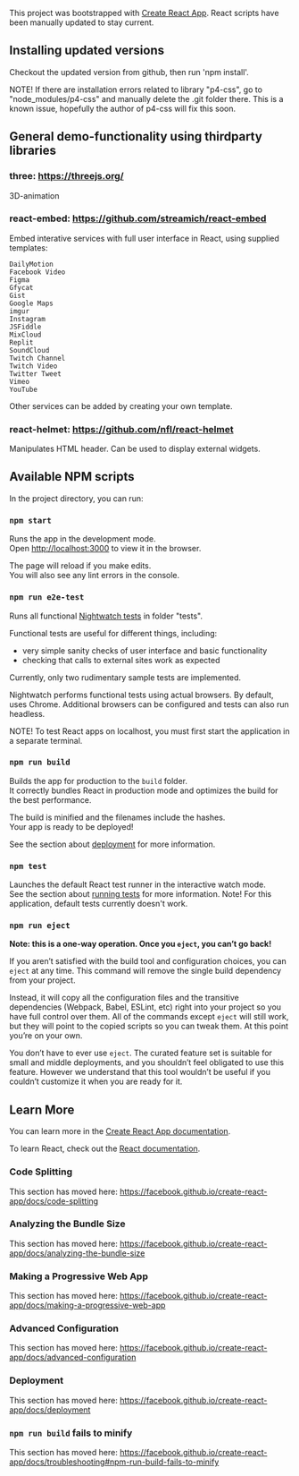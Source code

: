 This project was bootstrapped with [Create React App](https://github.com/facebook/create-react-app). React scripts have been manually updated to stay current.

## Installing updated versions

Checkout the updated version from github, then run 'npm install'.

NOTE! If there are installation errors related to library "p4-css", go to "node_modules/p4-css" and manually delete the .git folder there. This is a known issue, hopefully the author of p4-css will fix this soon.

## General demo-functionality using thirdparty libraries

### three: https://threejs.org/

3D-animation

### react-embed: https://github.com/streamich/react-embed

Embed interative services with full user interface in React, using supplied templates:

    DailyMotion
    Facebook Video
    Figma
    Gfycat
    Gist
    Google Maps
    imgur
    Instagram
    JSFiddle
    MixCloud
    Replit
    SoundCloud
    Twitch Channel
    Twitch Video
    Twitter Tweet
    Vimeo
    YouTube

Other services can be added by creating your own template.

### react-helmet: https://github.com/nfl/react-helmet

Manipulates HTML header. Can be used to display external widgets.

## Available NPM scripts

In the project directory, you can run:

### `npm start`

Runs the app in the development mode.<br>
Open [http://localhost:3000](http://localhost:3000) to view it in the browser.

The page will reload if you make edits.<br>
You will also see any lint errors in the console.

### `npm run e2e-test`

Runs all functional [Nightwatch tests](https://nightwatchjs.org/) in folder "tests".

Functional tests are useful for different things, including:

- very simple sanity checks of user interface and basic functionality
- checking that calls to external sites work as expected

Currently, only two rudimentary sample tests are implemented.

Nightwatch performs functional tests using actual browsers. By default, uses Chrome.
Additional browsers can be configured and tests can also run headless.

NOTE! To test React apps on localhost, you must first start the application in a separate terminal.

### `npm run build`

Builds the app for production to the `build` folder.<br>
It correctly bundles React in production mode and optimizes the build for the best performance.

The build is minified and the filenames include the hashes.<br>
Your app is ready to be deployed!

See the section about [deployment](https://facebook.github.io/create-react-app/docs/deployment) for more information.

### `npm test`

Launches the default React test runner in the interactive watch mode.<br>
See the section about [running tests](https://facebook.github.io/create-react-app/docs/running-tests) for more information.
Note! For this application, default tests currently doesn't work.

### `npm run eject`

**Note: this is a one-way operation. Once you `eject`, you can’t go back!**

If you aren’t satisfied with the build tool and configuration choices, you can `eject` at any time. This command will remove the single build dependency from your project.

Instead, it will copy all the configuration files and the transitive dependencies (Webpack, Babel, ESLint, etc) right into your project so you have full control over them. All of the commands except `eject` will still work, but they will point to the copied scripts so you can tweak them. At this point you’re on your own.

You don’t have to ever use `eject`. The curated feature set is suitable for small and middle deployments, and you shouldn’t feel obligated to use this feature. However we understand that this tool wouldn’t be useful if you couldn’t customize it when you are ready for it.

## Learn More

You can learn more in the [Create React App documentation](https://facebook.github.io/create-react-app/docs/getting-started).

To learn React, check out the [React documentation](https://reactjs.org/).

### Code Splitting

This section has moved here: https://facebook.github.io/create-react-app/docs/code-splitting

### Analyzing the Bundle Size

This section has moved here: https://facebook.github.io/create-react-app/docs/analyzing-the-bundle-size

### Making a Progressive Web App

This section has moved here: https://facebook.github.io/create-react-app/docs/making-a-progressive-web-app

### Advanced Configuration

This section has moved here: https://facebook.github.io/create-react-app/docs/advanced-configuration

### Deployment

This section has moved here: https://facebook.github.io/create-react-app/docs/deployment

### `npm run build` fails to minify

This section has moved here: https://facebook.github.io/create-react-app/docs/troubleshooting#npm-run-build-fails-to-minify

